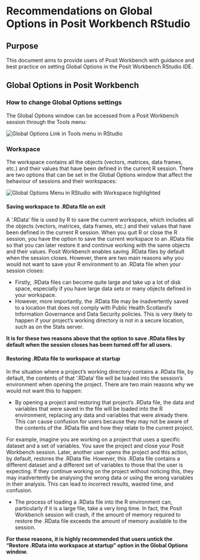 # Recommendations on Global Options in Posit Workbench RStudio

## Purpose

This document aims to provide users of Posit Workbench with guidance and best practice on setting Global Options in the Posit Workbench RStudio IDE.

## Global Options in Posit Workbench

### How to change Global Options settings

The Global Options window can be accessed from a Posit Workbench session through the Tools menu:

![Global Options Link in Tools menu in RStudio](https://user-images.githubusercontent.com/45657289/212679908-5cb53c40-de93-4010-8fae-6420d6bc4a64.png)

### Workspace

The workspace contains all the objects (vectors, matrices, data frames, etc.) and their values that have been defined in the current R session.  There are two options that can be set in the Global Options window that affect the behaviour of sessions and their workspaces:

![Global Options Menu in RStudio with Workspace highlighted](https://user-images.githubusercontent.com/45657289/212689097-9c1d3aed-0373-4d9f-9095-884d1651e0fc.png)

#### Saving workspace to .RData file on exit

A ‘.RData’ file is used by R to save the current workspace, which includes all the objects (vectors, matrices, data frames, etc.) and their values that have been defined in the current R session. When you quit R or close the R session, you have the option to save the current workspace to an .RData file so that you can later restore it and continue working with the same objects and their values.  Posit Workbench enables saving .RData files by default when the session closes.
However, there are two main reasons why you would not want to save your R environment to an .RData file when your session closes:

* Firstly, .RData files can become quite large and take up a lot of disk space, especially if you have large data sets or many objects defined in your workspace.
* However, more importantly, the .RData file may be inadvertently saved to a location that does not comply with Public Health Scotland’s Information Governance and Data Security policies.  This is very likely to happen if your project’s working directory is not in a secure location, such as on the Stats server.

**It is for these two reasons above that the option to save .RData files by default when the session closes has been turned off for all users.**

#### Restoring .RData file to workspace at startup

In the situation where a project’s working directory contains a .RData file, by default, the contents of that ‘.RData’ file will be loaded into the session’s environment when opening the project.  There are two main reasons why we would not want this to happen:

* By opening a project and restoring that project’s .RData file, the data and variables that were saved in the file will be loaded into the R environment, replacing any data and variables that were already there. This can cause confusion for users because they may not be aware of the contents of the .RData file and how they relate to the current project.

For example, imagine you are working on a project that uses a specific dataset and a set of variables. You save the project and close your Posit Workbench session. Later, another user opens the project and this action, by default, restores the .RData file. However, this .RData file contains a different dataset and a different set of variables to those that the user is expecting. If they continue working on the project without noticing this, they may inadvertently be analysing the wrong data or using the wrong variables in their analysis. This can lead to incorrect results, wasted time, and confusion.

* The process of loading a .RData file into the R environment can, particularly if it is a large file, take a very long time.  In fact, the Posit Workbench session will crash, if the amount of memory required to restore the .RData file exceeds the amount of memory available to the session.

**For these reasons, it is highly recommended that users untick the “Restore .RData into workspace at startup” option in the Global Options window.**
